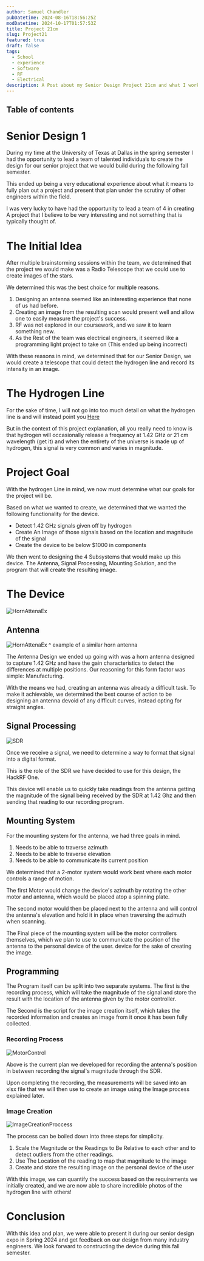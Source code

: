 ```yaml
---
author: Samuel Chandler
pubDatetime: 2024-08-16T18:56:25Z
modDatetime: 2024-10-17T01:57:53Z
title: Project 21cm
slug: Project21
featured: true
draft: false
tags:
  - School
  - experience
  - Software
  - RF
  - Electrical
description: A Post about my Senior Design Project 21cm and what I worked on during that semester
---
```


## Table of contents

# Senior Design 1

During my time at the University of Texas at Dallas in the spring semester I had the opportunity to lead a team of talented individuals to create the design for our senior project
that we would build during the following fall semester.

This ended up being a very educational experience about what it means to fully plan out a project and present that plan under the scrutiny of other engineers within the field.

I was very lucky to have had the opportunity to lead a team of 4 in creating A project that I believe to be very interesting and not something that is typically thought of.

# The Initial Idea

After multiple brainstorming sessions within the team, we determined that the project we would make was a Radio Telescope that we could use to create images of the stars.

We determined this was the best choice for multiple reasons.

1. Designing an antenna seemed like an interesting experience that none of us had before.
2. Creating an image from the resulting scan would present well and allow one to easily measure the project's success.
3. RF was not explored in our coursework, and we saw it to learn something new.
4. As the Rest of the team was electrical engineers, it seemed like a programming light project to take on (This ended up being incorrect)

With these reasons in mind, we determined that for our Senior Design, we would create a telescope that could detect the hydrogen line and record its intensity in an image. 

# The Hydrogen Line

For the sake of time, I will not go into too much detail on what the hydrogen line is and will instead point you [Here](https://en.wikipedia.org/wiki/Hydrogen_line)

But in the context of this project explanation, all you really need to know is that hydrogen will occasionally release a frequency at 1.42 GHz or 21 cm wavelength (get it) and when the entirety of the universe is made up of hydrogen, this signal is very common and varies in magnitude.

# Project Goal

With the hydrogen Line in mind, we now must determine what our goals for the project will be.

Based on what we wanted to create, we determined that we wanted the following functionality for the device.

- Detect 1.42 GHz signals given off by hydrogen
- Create An Image of those signals based on the location and magnitude of the signal
- Create the device to be below $1000 in components

We then went to designing the 4 Subsystems that would make up this device. The Antenna, Signal Processing, Mounting Solution, and the program that will create the resulting image.

# The Device

![HornAttenaEx](assets/images/PosterDiagram.png)

## Antenna

![HornAttenaEx](assets/images/hydrogenline_horn.jpg)
^ example of a similar horn antenna

The Antenna Design we ended up going with was a horn antenna designed to capture 1.42 GHz and have the gain characteristics to detect the differences at multiple positions. Our reasoning for this form factor was simple: Manufacturing.

With the means we had, creating an antenna was already a difficult task. To make it achievable, we determined the best course of action to be designing an antenna devoid of any difficult curves, instead opting for straight angles.

## Signal Processing

![SDR](assets/images/h1.jpeg)

Once we receive a signal, we need to determine a way to format that signal into a digital format.

This is the role of the SDR we have decided to use for this design, the HackRF One.

This device will enable us to quickly take readings from the antenna getting the magnitude of the signal being received by the SDR at 1.42 Ghz and then sending that reading to our recording program.

## Mounting System

For the mounting system for the antenna, we had three goals in mind.

1. Needs to be able to traverse azimuth
2. Needs to be able to traverse elevation
3. Needs to be able to communicate its current position

We determined that a 2-motor system would work best where each motor controls a range of motion.

The first Motor would change the device's azimuth by rotating the other motor and antenna, which would be placed atop a spinning plate.

The second motor would then be placed next to the antenna and will control the antenna's elevation and hold it in place when traversing the azimuth when scanning.

The Final piece of the mounting system will be the motor controllers themselves, which we plan to use to communicate the position of the antenna to the personal device of the user.
device for the sake of creating the image.

## Programming

The Program itself can be split into two separate systems. The first is the recording process, which will take the magnitude of the signal and store the result with the location of the antenna given by the motor controller.

The Second is the script for the image creation itself, which takes the recorded information and creates an image from it once it has been fully collected.

### Recording Process

![MotorControl](assets/images/MotorControllerCommunication.png)

Above is the current plan we developed for recording the antenna's position in between recording the signal's magnitude through the SDR.

Upon completing the recording, the measurements will be saved into an xlsx file that we will then use to create an image using the Image process explained later.

### Image Creation

![ImageCreationProccess](assets/images/Conversion_Process.png)

The process can be boiled down into three steps for simplicity.

1. Scale the Magnitude or the Readings to Be Relative to each other and to detect outliers from the other readings.
2. Use The Location of the reading to map that magnitude to the image
3. Create and store the resulting image on the personal device of the user

With this image, we can quantify the success based on the requirements we initially created, and we are now able to share incredible photos of the hydrogen line with others!

# Conclusion

With this idea and plan, we were able to present it during our senior design expo in Spring 2024 and get feedback on our design from many industry engineers. We look forward to constructing the device during this fall semester.

